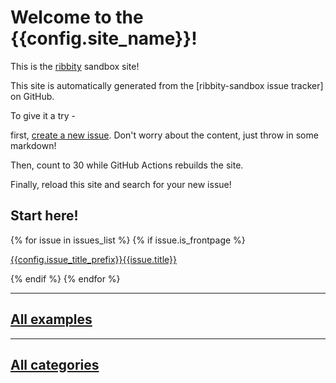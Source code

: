 # Welcome to the {{config.site_name}}!

This is the [ribbity](https://github.com/ctb/ribbity) sandbox site!

This site is automatically generated from the [ribbity-sandbox issue
tracker] on GitHub.

To give it a try -

first, [create a new issue](https://github.com/ribbity-org/ribbity-sandbox/issues/new?assignees=&labels=&template=add-a-new-page-.md&title=). Don't worry about the content, just throw in some markdown!

Then, count to 30 while GitHub Actions rebuilds the site.

Finally, reload this site and search for your new issue!

## Start here!

{% for issue in issues_list %}
{% if issue.is_frontpage %}

[{{config.issue_title_prefix}}{{issue.title}}]({{issue.output_filename}})

{% endif %}
{% endfor %}

---

## [All examples](examples.md)

---

## [All categories](labels.md)


